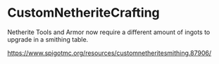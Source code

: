 # CustomNetheriteCrafting
Netherite Tools and Armor now require a different amount of ingots to upgrade in a smithing table.

https://www.spigotmc.org/resources/customnetheritesmithing.87906/
